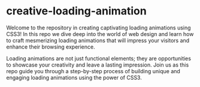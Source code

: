 # creative-loading-animation

Welcome to the repository in creating captivating loading animations using CSS3! In this repo we dive deep into the world of web design and learn how to craft mesmerizing loading animations that will impress your visitors and enhance their browsing experience.

Loading animations are not just functional elements; they are opportunities to showcase your creativity and leave a lasting impression. Join us as this repo guide you through a step-by-step process of building unique and engaging loading animations using the power of CSS3.
